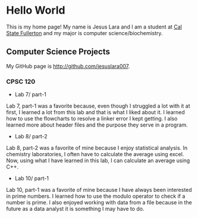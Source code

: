 # Hello World

This is my home page! My name is Jesus Lara and I am a student at [Cal State Fullerton](http://www.fullerton.edu/) and my major is computer science/biochemistry.

## Computer Science Projects

My GitHub page is http://github.com/jesuslara007.

### CPSC 120

* Lab 7/ part-1

Lab 7, part-1 was a favorite because, even though I struggled a lot with it at first, I learned a lot from this lab and that is what I liked about it. I learned how to use the flowcharts to resolve a linker error I kept getting. I also learned more about header files and the purpose they serve in a program.

* Lab 8/ part-2

Lab 8, part-2 was a favorite of mine because I enjoy statistical analysis. In chemistry laboratories, I often have to calculate the average using excel. Now, using what I have learned in this lab, I can calculate an average using C++.

* Lab 10/ part-1

Lab 10, part-1 was a favorite of mine because I have always been interested in prime numbers. I learned how to use the modulo operator to check if a number is prime. I also enjoyed working with data from a file because in the future as a data analyst it is something I may have to do.